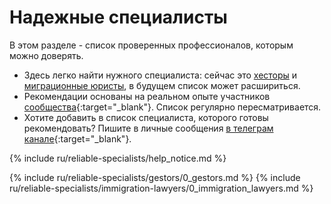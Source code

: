 # Надежные специалисты

В этом разделе - список проверенных профессионалов, которым можно доверять.

- Здесь легко найти нужного специалиста: сейчас это [хесторы](#надежные-хесторы) и [миграционные юристы](#надежные-миграционные-юристы), в будущем список может расшириться.
- Рекомендации основаны на реальном опыте участников [сообщества](https://bit.ly/it-autonomos-es){:target="_blank"}.
  Список регулярно пересматривается.
- Хотите добавить в список специалиста, которого готовы рекомендовать? Пишите в личные сообщения
  [в телеграм канале](https://bit.ly/autonomo-and-sl-channel){:target="_blank"}.

{% include ru/reliable-specialists/help_notice.md %}

{% include ru/reliable-specialists/gestors/0_gestors.md %}
{% include ru/reliable-specialists/immigration-lawyers/0_immigration_lawyers.md %}
